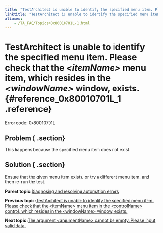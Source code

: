 ```yaml
--- 
title: "TestArchitect is unable to identify the specified menu item. Please check that the *<itemName\\>* menu item, which resides in the *<windowName\\>* window, exists."
linktitle: "TestArchitect is unable to identify the specified menu item. Please check that the <itemName\\> menu item, which resides in the <windowName\\> window, exists."
aliases: 
    - /TA_FAQ/Topics/0x80010701L-1.html
---
```

# TestArchitect is unable to identify the specified menu item. Please check that the *<itemName\>* menu item, which resides in the *<windowName\>* window, exists. {#reference_0x80010701L_1 .reference}

Error code: 0x80010701L

## Problem { .section}

This happens because the specified menu item does not exist.

## Solution { .section}

Ensure that the given menu item exists, or try a different menu item, and then re-run the test.

**Parent topic:**[Diagnosing and resolving automation errors](../../TA_FAQ/Topics/faq.automation_error.html)

**Previous topic:**[TestArchitect is unable to identify the specified menu item. Please check that the <itemName\> menu item in the <controlName\> control, which resides in the <windowName\> window, exists.](../../TA_FAQ/Topics/0x80010701L.html)

**Next topic:**[The argument <argumentName\> cannot be empty. Please input valid data.](../../TA_FAQ/Topics/0x8001000DL.html)

